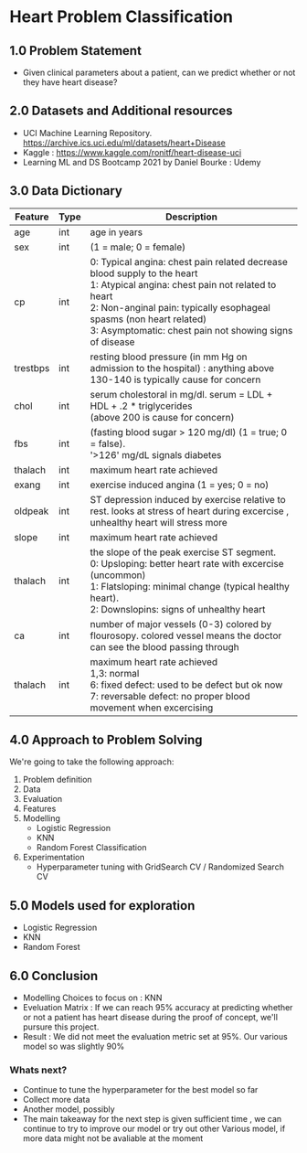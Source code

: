 # **Heart Problem Classification**

## 1.0 Problem Statement
- Given clinical parameters about a patient, can we predict whether or not they have heart disease?

## 2.0 Datasets and Additional resources
- UCI Machine Learning Repository. https://archive.ics.uci.edu/ml/datasets/heart+Disease
- Kaggle : https://www.kaggle.com/ronitf/heart-disease-uci
- Learning ML and DS Bootcamp 2021 by Daniel Bourke : Udemy

## 3.0 Data Dictionary
|Feature|Type|Description|
|---|---|---|
|age|int|age in years|
|sex|int|(1 = male; 0 = female)|
|cp|int|0: Typical angina: chest pain related decrease blood supply to the heart <br> 1: Atypical angina: chest pain not related to heart <br> 2: Non-anginal pain: typically esophageal spasms (non heart related) <br> 3: Asymptomatic: chest pain not showing signs of disease|
|trestbps|int|resting blood pressure (in mm Hg on admission to the hospital) : anything above 130-140 is typically cause for concern|
|chol|int|serum cholestoral in mg/dl. serum = LDL + HDL + .2 * triglycerides <br> (above 200 is cause for concern)|
|fbs|int|(fasting blood sugar > 120 mg/dl) (1 = true; 0 = false). <br> '>126' mg/dL signals diabetes|
|thalach|int|maximum heart rate achieved|
|exang|int|exercise induced angina (1 = yes; 0 = no)|
|oldpeak |int|ST depression induced by exercise relative to rest. looks at stress of heart during excercise , unhealthy heart will stress more|
|slope|int|maximum heart rate achieved|
|thalach|int|the slope of the peak exercise ST segment. <br>0: Upsloping: better heart rate with excercise (uncommon) <br>1: Flatsloping: minimal change (typical healthy heart). <br>2: Downslopins: signs of unhealthy heart|
|ca|int|number of major vessels (0-3) colored by flourosopy. colored vessel means the doctor can see the blood passing through |
|thalach|int|maximum heart rate achieved <br> 1,3: normal <br> 6: fixed defect: used to be defect but ok now <br> 7: reversable defect: no proper blood movement when excercising|

## 4.0 Approach to Problem Solving
We're going to take the following approach:
1. Problem definition
2. Data
3. Evaluation
4. Features
5. Modelling
    - Logistic Regression
    - KNN
    - Random Forest Classification 
7. Experimentation
    - Hyperparameter tuning with GridSearch CV / Randomized Search CV

## 5.0 Models used for exploration
- Logistic Regression
- KNN
- Random Forest

## 6.0 Conclusion
- Modelling Choices to focus on : KNN
- Eveluation Matrix : If we can reach 95% accuracy at predicting whether or not a patient has heart disease during the proof of concept, we'll pursure this project.
- Result : We did not meet the evaluation metric set at 95%. Our various model so was slightly 90%

### Whats next?
- Continue to tune the hyperparameter for the best model so far
- Collect more data
- Another model, possibly
- The main takeaway for the next step is given sufficient time , we can continue to try to improve our model or try out other Various model, if more data might not be avaliable at the moment
